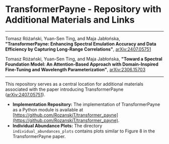 # TransformerPayne - Repository with Additional Materials and Links

---

Tomasz Różański, Yuan-Sen Ting, and Maja Jabłońska, **"TransformerPayne: Enhancing Spectral Emulation Accuracy and Data Efficiency by Capturing Long-Range Correlations"**, [arXiv:2407.05751](https://arxiv.org/abs/2407.05751)

Tomasz Różański, Yuan-Sen Ting, and Maja Jabłońska, **"Toward a Spectral Foundation Model: An Attention-Based Approach with Domain-Inspired Fine-Tuning and Wavelength Parameterization"**, [arXiv:2306.15703](https://arxiv.org/abs/2306.15703)

---

This repository serves as a central location for additional materials associated with the paper introducing TransformerPayne ([arXiv:2407.05751](https://arxiv.org/abs/2407.05751)).

- **Implementation Repository:** The implementation of TransformerPayne as a Python module is available at [https://github.com/RozanskiT/transformer_payne](https://github.com/RozanskiT/transformer_payne).
- **Individual Abundance Plots:** The directory `individual_abundances_plots` contains plots similar to Figure 8 in the TransformerPayne paper.